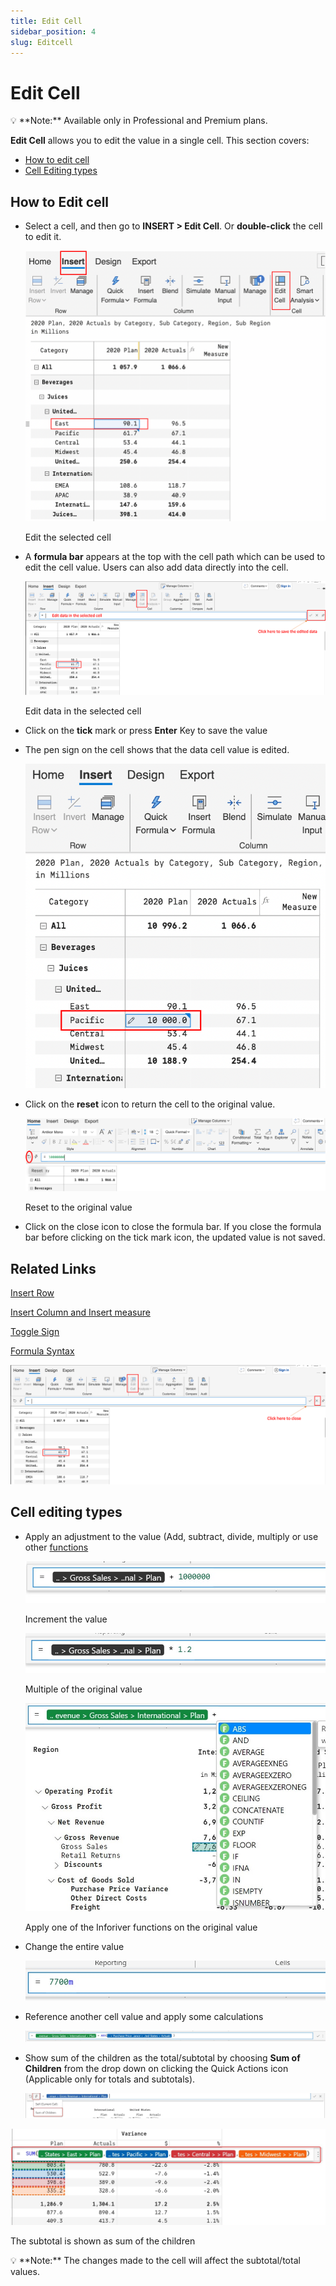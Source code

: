 ```yaml
---
title: Edit Cell
sidebar_position: 4
slug: Editcell
---
```



# Edit Cell

<aside>
💡 **Note:** Available only in Professional and Premium plans.

</aside>

**Edit Cell** allows you to edit the value in a single cell. This section covers:

- [How to edit cell](/visual/Editcell)
- [Cell Editing types](/visual/Editcell)

## How to Edit cell

- Select a cell, and then go to **INSERT > Edit Cell**. Or **double-click** the cell to edit it.
    
    ![Edit the selected cell](/img/VisualCalculations/Editcell/Editcell1.png)

    Edit the selected cell
    
- A **formula bar** appears at the top with the cell path which can be used to edit the cell value. Users can also add data directly into the cell.
    
    ![Edit data in the selected cell](/img/VisualCalculations/Editcell/Editcell2.png)

    Edit data in the selected cell
    
- Click on the **tick** mark or press **Enter** Key to save the value
- The pen sign on the cell shows that the data cell value is edited.
    
    ![Untitled](/img/VisualCalculations/Editcell/Editcell3.png)

- Click on the **reset** icon to return the cell to the original value.
    
    ![Reset to the original value](/img/VisualCalculations/Editcell/Editcell4.png)

    Reset to the original value
    
- Click on the close icon to close the formula bar. If you close the formula bar before clicking on the tick mark icon, the updated value is not saved.

## Related Links

[Insert Row](/visual/insert-row)

[Insert Column and Insert measure](/visual/insert-column-and-insert-measures)

[Toggle Sign](/visual/toggle-sign)

[Formula Syntax ](/visual/formula-list)

![Untitled](/img/VisualCalculations/Editcell/Editcell5.png)
## Cell editing types

- Apply an adjustment to the value (Add, subtract, divide, multiply or use other [functions](/visual/formula-list)
    
    ![Increment the value](/img/VisualCalculations/Editcell/Editcell6.jpg)

    Increment the value
    
    ![Multiple of the original value](/img/VisualCalculations/Editcell/Editcell7.jpg)

    Multiple of the original value
    
    ![Apply one of the Inforiver functions on the original value](/img/VisualCalculations/Editcell/Editcell8.jpg)
    
    Apply one of the Inforiver functions on the original value
    
- Change the entire value
    
    ![Edit Cell 4.jpg](/img/VisualCalculations/Editcell/Editcell9.jpg)

- Reference another cell value and apply some calculations
    
    ![Edit Cell 6.jpg](/img/VisualCalculations/Editcell/Editcell10.jpg)

- Show sum of the children as the total/subtotal by choosing **Sum of Children** from the drop down on clicking the Quick Actions icon (Applicable only for totals and subtotals).
    
    ![Untitled](/img/VisualCalculations/Editcell/Editcell11.png)

![ The subtotal is shown as sum of the children](/img/VisualCalculations/Editcell/Editcell12.jpg)

 The subtotal is shown as sum of the children

<aside>
💡 **Note:** The changes made to the cell will affect the subtotal/total values.

</aside>